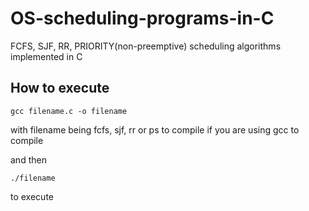 # OS-scheduling-programs-in-C
FCFS, SJF, RR, PRIORITY(non-preemptive) scheduling algorithms implemented in C

## How to execute

```
gcc filename.c -o filename
```
with filename being fcfs, sjf, rr or ps to compile if you are using gcc to compile

and then
```
./filename
```
to execute

